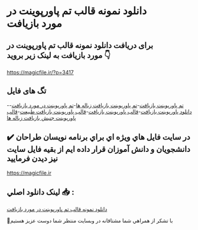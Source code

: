 # دانلود نمونه قالب تم پاورپوینت در مورد بازیافت

## برای دریافت دانلود نمونه قالب تم پاورپوینت در مورد بازیافت به لینک زیر بروید 👇

https://magicfile.ir/?p=3417

## تگ های فایل

-[تم پاورپوینت بازیافت](https://magicfile.ir/product/%d9%86%d9%85%d9%88%d9%86%d9%87-%d9%82%d8%a7%d9%84%d8%a8-%d8%aa%d9%85-%d9%be%d8%a7%d9%88%d8%b1%d9%be%d9%88%db%8c%d9%86%d8%aa-%d8%af%d8%b1-%d9%85%d9%88%d8%b1%d8%af%d8%a8%d8%a7%d8%b2%db%8c%d8%a7%d9%81%d8%aa/)-[تم پاورپوینت بازیافت زباله ها](https://magicfile.ir/product/%d9%86%d9%85%d9%88%d9%86%d9%87-%d9%82%d8%a7%d9%84%d8%a8-%d8%aa%d9%85-%d9%be%d8%a7%d9%88%d8%b1%d9%be%d9%88%db%8c%d9%86%d8%aa-%d8%af%d8%b1-%d9%85%d9%88%d8%b1%d8%af%d8%a8%d8%a7%d8%b2%db%8c%d8%a7%d9%81%d8%aa/)-[تم پاورپوینت در مورد بازیافت](https://magicfile.ir/product/%d9%86%d9%85%d9%88%d9%86%d9%87-%d9%82%d8%a7%d9%84%d8%a8-%d8%aa%d9%85-%d9%be%d8%a7%d9%88%d8%b1%d9%be%d9%88%db%8c%d9%86%d8%aa-%d8%af%d8%b1-%d9%85%d9%88%d8%b1%d8%af%d8%a8%d8%a7%d8%b2%db%8c%d8%a7%d9%81%d8%aa/)-[دانلود پاورپوینت بازیافت](https://magicfile.ir/product/%d9%86%d9%85%d9%88%d9%86%d9%87-%d9%82%d8%a7%d9%84%d8%a8-%d8%aa%d9%85-%d9%be%d8%a7%d9%88%d8%b1%d9%be%d9%88%db%8c%d9%86%d8%aa-%d8%af%d8%b1-%d9%85%d9%88%d8%b1%d8%af%d8%a8%d8%a7%d8%b2%db%8c%d8%a7%d9%81%d8%aa/)-[قالب پاورپوینت بازیافت](https://magicfile.ir/product/%d9%86%d9%85%d9%88%d9%86%d9%87-%d9%82%d8%a7%d9%84%d8%a8-%d8%aa%d9%85-%d9%be%d8%a7%d9%88%d8%b1%d9%be%d9%88%db%8c%d9%86%d8%aa-%d8%af%d8%b1-%d9%85%d9%88%d8%b1%d8%af%d8%a8%d8%a7%d8%b2%db%8c%d8%a7%d9%81%d8%aa/)-[قالب پاورپوینت بازیافت طبیعت](https://magicfile.ir/product/%d9%86%d9%85%d9%88%d9%86%d9%87-%d9%82%d8%a7%d9%84%d8%a8-%d8%aa%d9%85-%d9%be%d8%a7%d9%88%d8%b1%d9%be%d9%88%db%8c%d9%86%d8%aa-%d8%af%d8%b1-%d9%85%d9%88%d8%b1%d8%af%d8%a8%d8%a7%d8%b2%db%8c%d8%a7%d9%81%d8%aa/)-[قالب پاورپوینت جنبش بازیافت زباله ها](https://magicfile.ir/product/%d9%86%d9%85%d9%88%d9%86%d9%87-%d9%82%d8%a7%d9%84%d8%a8-%d8%aa%d9%85-%d9%be%d8%a7%d9%88%d8%b1%d9%be%d9%88%db%8c%d9%86%d8%aa-%d8%af%d8%b1-%d9%85%d9%88%d8%b1%d8%af%d8%a8%d8%a7%d8%b2%db%8c%d8%a7%d9%81%d8%aa/)

## ✔️ در سايت فايل هاي ويژه اي براي برنامه نويسان طراحان دانشجويان و دانش آموزان قرار داده ايم از بقيه فايل سايت نيز ديدن فرماييد

https://magicfile.ir


## لينک دانلود اصلي 📥 :

[دانلود نمونه قالب تم پاورپوینت در مورد بازیافت](https://magicfile.ir/product/%d9%86%d9%85%d9%88%d9%86%d9%87-%d9%82%d8%a7%d9%84%d8%a8-%d8%aa%d9%85-%d9%be%d8%a7%d9%88%d8%b1%d9%be%d9%88%db%8c%d9%86%d8%aa-%d8%af%d8%b1-%d9%85%d9%88%d8%b1%d8%af%d8%a8%d8%a7%d8%b2%db%8c%d8%a7%d9%81%d8%aa/) 


🙏با تشکر از همراهي شما مشتاقانه در وبسایت منتظر شما دوست عزیز هستیم

